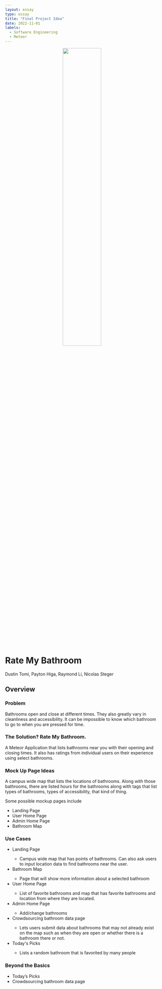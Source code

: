 ```yaml
---
layout: essay
type: essay
title: "Final Project Idea"
date: 2022-11-01
labels:
  - Software Engineering
  - Meteor
---
```

<p align="center">
  <img width="50%" src="https://cdn3.volusion.com/sfsru.bjgxs/v/vspfiles/photos/RESTUNIACC-2.jpg?v-cache=1639998617"/>
</p>
<h1>Rate My Bathroom</h1>
Dustin Tomi, Payton Higa, Raymond Li, Nicolas Steger
<h2>Overview</h2>
<h3>Problem</h3>
Bathrooms open and close at different times. They also greatly vary in cleanliness and accessibility. It can be impossible to know which bathroom to go to when you are pressed for time.

<h3>The Solution? Rate My Bathroom.</h3>
A Meteor Application that lists bathrooms near you with their opening and closing times. It also has ratings from individual users on their experience using select bathrooms.

<h3>Mock Up Page Ideas</h3>
A campus wide map that lists the locations of bathrooms. Along with those bathrooms, there are listed hours for the bathrooms along with tags that list types of bathrooms, types of accessibility, that kind of thing.

Some possible mockup pages include
<ul>
  <li>Landing Page</li>
  <li>User Home Page</li>
  <li>Admin Home Page</li>
  <li>Bathroom Map</li>
</ul>

<h3>Use Cases</h3>
<ul>
  <li>Landing Page</li>
  <ul>
    <li>Campus wide map that has points of bathrooms. Can also ask users to input location data to find bathrooms near the user.</li>
  </ul>
  <li>Bathroom Map</li>
  <ul>
    <li>Page that will show more information about a selected bathroom</li>
  </ul>
  <li>User Home Page</li>
  <ul>
    <li>List of favorite bathrooms and map that has favorite bathrooms and location from where they are located.</li>
  </ul>
  <li>Admin Home Page</li>
  <ul>
    <li>Add/change bathrooms</li>
  </ul>
  <li>Crowdsourcing bathroom data page</li>
  <ul>
    <li>Lets users submit data about bathrooms that may not already exist on the map such as when they are open or whether there is a bathroom there or not.</li>
  </ul>
  <li>Today's Picks</li>
    <ul>
      <li>Lists a random bathroom that is favorited by many people</li>
    </ul>
</ul>

<h3>Beyond the Basics</h3>
<ul>
  <li>Today’s Picks</li>
  <li>Crowdsourcing bathroom data page</li>
</ul>




